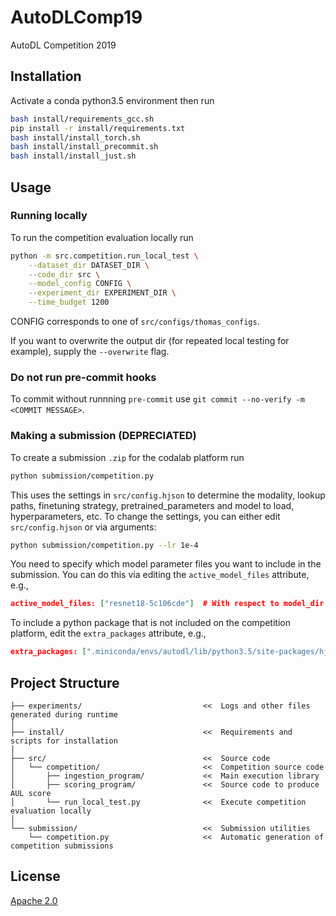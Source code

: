 # AutoDLComp19
AutoDL Competition 2019


## Installation

Activate a conda python3.5 environment then run
```bash
bash install/requirements_gcc.sh
pip install -r install/requirements.txt
bash install/install_torch.sh
bash install/install_precommit.sh
bash install/install_just.sh
```


## Usage


### Running locally

To run the competition evaluation locally run
```bash
python -m src.competition.run_local_test \
    --dataset_dir DATASET_DIR \
    --code_dir src \
    --model_config CONFIG \
    --experiment_dir EXPERIMENT_DIR \
    --time_budget 1200
```

CONFIG corresponds to one of `src/configs/thomas_configs`.

If you want to overwrite the output dir (for repeated local testing for example), supply the `--overwrite` flag.

### Do not run pre-commit hooks

To commit without runnning `pre-commit` use `git commit --no-verify -m <COMMIT MESSAGE>`.

### Making a submission (DEPRECIATED)

To create a submission `.zip` for the codalab platform run

```bash
python submission/competition.py
```

This uses the settings in `src/config.hjson` to determine the modality, lookup paths, finetuning strategy, pretrained_parameters and model to load, hyperparameters, etc. To change the settings, you can either edit `src/config.hjson` or via arguments:


```bash
python submission/competition.py --lr 1e-4
```

You need to specify which model parameter files you want to include in the submission. You can do this via editing the `active_model_files` attribute, e.g.,

```json
active_model_files: ["resnet18-5c106cde"]  # With respect to model_dir
```

To include a python package that is not included on the competition platform, edit the `extra_packages` attribute, e.g.,

```json
extra_packages: [".miniconda/envs/autodl/lib/python3.5/site-packages/hjson"]
```



## Project Structure

```
├── experiments/                           <<  Logs and other files generated during runtime
│
├── install/                               <<  Requirements and scripts for installation
│
├── src/                                   <<  Source code
│   └── competition/                       <<  Competition source code
│       ├── ingestion_program/             <<  Main execution library
│       ├── scoring_program/               <<  Source code to produce AUL score
│       └── run_local_test.py              <<  Execute competition evaluation locally
│
└── submission/                            <<  Submission utilities
    └── competition.py                     <<  Automatic generation of competition submissions
```


## License

[Apache 2.0](LICENSE)

